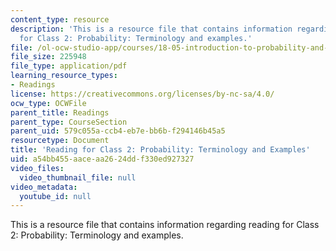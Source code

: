 ```yaml
---
content_type: resource
description: 'This is a resource file that contains information regarding reading
  for Class 2: Probability: Terminology and examples.'
file: /ol-ocw-studio-app/courses/18-05-introduction-to-probability-and-statistics-spring-2014/a54bb455aaceaa2624ddf330ed927327_MIT18_05S14_Class2Prep.pdf
file_size: 225948
file_type: application/pdf
learning_resource_types:
- Readings
license: https://creativecommons.org/licenses/by-nc-sa/4.0/
ocw_type: OCWFile
parent_title: Readings
parent_type: CourseSection
parent_uid: 579c055a-ccb4-eb7e-bb6b-f294146b45a5
resourcetype: Document
title: 'Reading for Class 2: Probability: Terminology and Examples'
uid: a54bb455-aace-aa26-24dd-f330ed927327
video_files:
  video_thumbnail_file: null
video_metadata:
  youtube_id: null
---
```

This is a resource file that contains information regarding reading for Class 2: Probability: Terminology and examples.